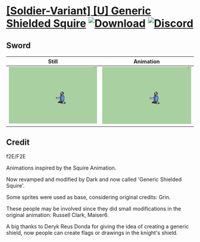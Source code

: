 # [\[Soldier-Variant\] \[U\] Generic Shielded Squire](./) [![Download](https://img.shields.io/badge/Download--red?style=social&logo=github)](https://minhaskamal.github.io/DownGit/#/home?url=https://github.com/Klokinator/FE-Repo/tree/main/Battle%20Animations%2FInfantry%20-%20(Lnc)%20Soldiers%2C%20Halberdiers%2F%5BSoldier-Variant%5D%20%5BU%5D%20Generic%20Shielded%20Squire%2F1.%20Sword) [![Discord](https://img.shields.io/badge/Discord--blue?style=social&logo=discord)](https://discord.gg/C7VNGnyTPA)

## Sword

| Still | Animation |
| :---: | :-------: |
| ![Sword still](./Sword_000.png) | ![Sword](./Sword.gif) |

## Credit

f2E/F2E

Animations inspired by the Squire Animation.

Now revamped and modified by Dark and now called 'Generic Shielded Squire'.

Some sprites were used as base, considering original credits: Grin.

These people may be involved since they did small modifications in the original animation: Russell Clark, Maiser6.

A big thanks to Deryk Reus Donda for giving the idea of creating a generic shield, now people can create flags or drawings in the knight's shield.




